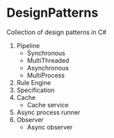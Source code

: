 # DesignPatterns

Collection of design patterns in C#

1. Pipeline
	- Synchronous
	- MultiThreaded
	- Asynchronous
	- MultiProcess
2. Rule Engine
3. Specification
4. Cache
	- Cache service
5. Async process runner
6. Observer
	- Async observer
